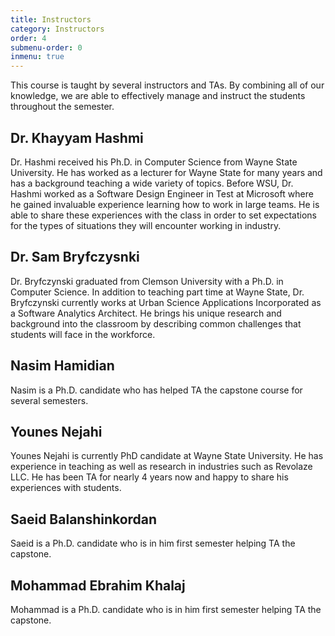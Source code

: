 ```yaml
---
title: Instructors
category: Instructors
order: 4
submenu-order: 0
inmenu: true
---
```


This course is taught by several instructors and TAs. By combining all of our knowledge, we are able to effectively
manage and instruct the students throughout the semester. 

## Dr. Khayyam Hashmi
Dr. Hashmi received his Ph.D. in Computer Science from Wayne State University. He has worked as a lecturer
for Wayne State for many years and has a background teaching a wide variety of topics. Before WSU, Dr. Hashmi
worked as a Software Design Engineer in Test at Microsoft where he gained invaluable experience learning how to
work in large teams. He is able to share these experiences with the class in order to set expectations
for the types of situations they will encounter working in industry.

## Dr. Sam Bryfczysnki
Dr. Bryfczynski graduated from Clemson University with a Ph.D. in Computer Science. In addition to teaching part 
time at Wayne State, Dr. Bryfczynski currently works at Urban Science Applications Incorporated as a Software 
Analytics Architect. He brings his unique research and background into the classroom by describing common challenges 
that students will face in the workforce. 

## Nasim Hamidian
Nasim is a Ph.D. candidate who has helped TA the capstone course for several semesters.

## Younes Nejahi
Younes Nejahi is currently PhD candidate at Wayne State University. He has experience in teaching as 
well as research in industries such as Revolaze LLC. He has been TA for nearly 4 years now and happy 
to share his experiences with students. 

## Saeid Balanshinkordan
Saeid is a Ph.D. candidate who is in him first semester helping TA the capstone.

## Mohammad Ebrahim Khalaj 
Mohammad is a Ph.D. candidate who is in him first semester helping TA the capstone.